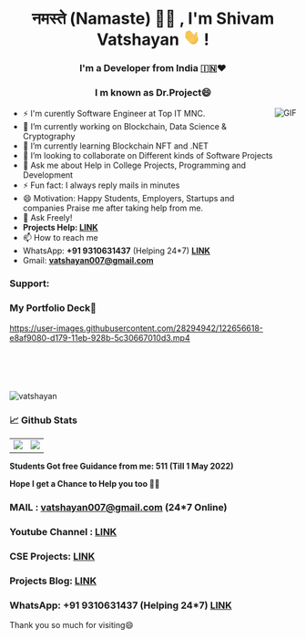 <h1 align="center"> नमस्ते (Namaste) 🙏🏻 , I'm Shivam Vatshayan <img src="https://raw.githubusercontent.com/ABSphreak/ABSphreak/master/gifs/Hi.gif" width="30px"> ! </h1>
<h3 align="center">I'm a Developer from India 🇮🇳❤</h3>
<h3 align="center">I m known as Dr.Project😄 </h3>


<img align="right" alt="GIF" height="300px" src='https://github.com/mayankchaudhary26/Cool-Readme-ideas/blob/master/data/octocat/daftpunktocat-guy.gif' />


- ⚡  I'm curently Software Engineer at Top IT MNC.
- 🔭 I’m currently working on Blockchain, Data Science & Cryptography
- 🌱 I’m currently learning Blockchain NFT and .NET 
- 👯 I’m looking to collaborate on Different kinds of Software Projects
- 💬 Ask me about Help in College Projects, Programming and Development
- ⚡ Fun fact: I always reply mails in minutes
- 😄 Motivation: Happy Students, Employers, Startups and companies Praise me after taking help from me. 
- 🌱 Ask Freely! 
-  **Projects Help: [**LINK**](https://www.cse-projects.com)**
- 📫 How to reach me
-    WhatsApp: **+91 9310631437** (Helping 24*7) **[LINK](https://wa.me/message/CHWN2AHCPMAZK1)** 
-    Gmail: **vatshayan007@gmail.com**

 <h3 align="left">Support:</h3>

### My Portfolio Deck🔭

https://user-images.githubusercontent.com/28294942/122656618-e8af9080-d179-11eb-928b-5c30667010d3.mp4

<div style="padding: 20px 0px;"><img src="./qwerty.png" alt=""></div>

<p align="left"> <img src="https://komarev.com/ghpvc/?username=vatshayan&label=Profile%20views&color=0e75b6&style=flat" alt="vatshayan" /> </p>



</p>

### 📈 Github Stats

<table width="100%">
  <tr>
    <td>
<img height="180em" src="https://github-readme-stats.vercel.app/api?username=vatshayan&show_icons=true&hide_border=true&theme=prussian"/> </td>
 <td> <img height="180em" src="https://github-readme-stats.vercel.app/api/top-langs/?username=vatshayan&show_icons=true&hide_border=true&layout=compact&langs_count=8&theme=prussian"/> </td>
  </tr>
 <table>
   
   
**Students Got free Guidance from me: 511 (Till 1 May 2022)** 

**Hope I get a Chance to Help you too 🙏🙏**

### MAIL : **vatshayan007@gmail.com** (24*7 Online)
   
### Youtube Channel : [LINK](https://youtube.com/channel/UC-fiWBgdArpy9KtC_CO7XrQ)
  
### CSE Projects: [LINK](https://www.cse-projects.com)
  
### Projects Blog: [LINK](https://computerscienceproject.com)  
  
### WhatsApp: **+91 9310631437** (Helping 24*7) **[LINK](https://wa.me/message/CHWN2AHCPMAZK1)** 
  

  

Thank you so much for visiting😄
